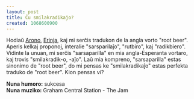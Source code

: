 ```yaml
---
layout: post
title: Ĉu smilakradikaĵo?
created: 1068600900
---
```

Hodiaŭ [Arono](http://www.xonus.com/), [Erinja](http://www.geocities.com/Area51/1907/esperanto.html), kaj mi serĉis tradukon de la angla vorto "root beer".  Aperis kelkaj proponoj, interalie "sarsparilaĵo", "rutbiro", kaj "radikbiero".  Vidinte la unuan, mi serĉis "sarsaparilla" en mia angla-Esperanta vortaro, kaj trovis "smilakradik-o, -aĵo".  Laŭ mia kompreno, "sarsaparilla" estas sinonimo de "root beer", do mi pensas ke "smilakradikaĵo" estas perfekta traduko de "root beer".  Kion pensas vi?

**Nuna humoro:** sukcesa  
**Nuna muziko:** Graham Central Station - The Jam
